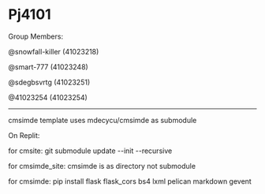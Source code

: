 # Pj4101
Group Members:

@snowfall-killer (41023218)

@smart-777 (41023248)

@sdegbsvrtg (41023251)

@41023254 (41023254)

<Hr>
cmsimde template uses mdecycu/cmsimde as submodule

On Replit:

for cmsite: git submodule update --init --recursive 

for cmsimde_site: cmsimde is as directory not submodule

for cmsimde: pip install flask flask_cors bs4 lxml pelican markdown gevent

